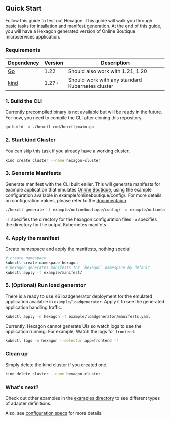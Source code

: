 ## Quick Start
Follow this guide to test out Hexagon.
This guide will walk you through basic tasks for intallation and manifest generation.
At the end of this guide, you will have a Hexagon generated version of Online Boutique microservices application.

### Requirements

| Dependency    | Version    | Description                            |
| ------------- | ---------- | -------------------------------------- |
| [Go](https://go.dev/doc/install) | 1.22       | Should also work with 1.21, 1.20       | 
| [kind](https://kind.sigs.k8s.io/docs/user/quick-start/) | 1.27+      | Should work with any standard Kubernetes cluster |

### 1. Build the CLI
Currently precompiled binary is not available but will be ready in the future.
For now, you need to compile the CLI after cloning this repository.
```sh
go build -o ./hexctl cmd/hexctl/main.go
```

### 2. Start kind Cluster
You can skip this task if you already have a working cluster.
```sh
kind create cluster --name hexagon-cluster
```

### 3. Generate Manifests
Generate manifest with the CLI built ealier.
This will generate manifests for example application that emulates [Online Boutique](https://github.com/GoogleCloudPlatform/microservices-demo), using the example configuration available in example/onlineboutique/config/.
For more details on configuration values, please refer to the [documentaion](./docs/api/v1/configuration.md).
```sh
./hexctl generate -f example/onlineboutique/config/ -o example/onlineboutique/manifest/
```
`-f` specifies the directory for the hexagon configuration files
`-o` specifies the directory for the output Kubernetes manifets

### 4. Apply the manifest
Create namespace and apply the manifests, nothing special.
```sh
# create namespace
kubectl create namespace hexagon
# hexagon generates manifests for `hexagon` namespace by default
kubectl apply -f example/manifest/
```

### 5. (Optional) Run load generator
There is a ready to use K6 loadgenerator deployment for the emulated application available in `example/loadgenerator`.
Apply it to see the generated application handling traffic.
```sh
kubectl apply -n hexagon -f example/loadgenerator/manifests.yaml
```

Currently, Hexagon cannot generate UIs so watch logs to see the application running.
For example, Watch the logs for `frontend`.
```sh
kubectl logs -n hexagon --selector app=frontend -f
```

### Clean up
Simply delete the kind cluster if you created one.
```sh
kind delete cluster --name hexagon-cluster
```

### What's next?
Check out other examples in the [examples directory](../example/) to see different types of adapter definitions.

Also, see [configuration specs](./api/v1/) for more details.

